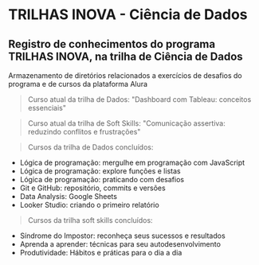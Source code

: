 <h1> TRILHAS INOVA - Ciência de Dados </h1>
<h2> Registro de conhecimentos do programa TRILHAS INOVA, na trilha de Ciência de Dados </h2>

<p> Armazenamento de diretórios relacionados a exercícios de desafios do programa e de cursos da plataforma Alura </p>

> Curso atual da trilha de Dados: "Dashboard com Tableau: conceitos essenciais"

> Curso atual da trilha de Soft Skills: "Comunicação assertiva: reduzindo conflitos e frustrações"

> Cursos da trilha de Dados concluídos:
- Lógica de programação: mergulhe em programação com JavaScript
- Lógica de programação: explore funções e listas
- Lógica de programação: praticando com desafios
- Git e GitHub: repositório, commits e versões
- Data Analysis: Google Sheets
- Looker Studio: criando o primeiro relatório

> Cursos da trilha soft skills concluídos:
- Síndrome do Impostor: reconheça seus sucessos e resultados
- Aprenda a aprender: técnicas para seu autodesenvolvimento
- Produtividade: Hábitos e práticas para o dia a dia




